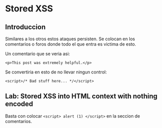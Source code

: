 # Stored XSS

## Introduccion

Similares a los otros estos ataques persisten. Se colocan en los comentarios o foros donde todo el que entra es victima de esto.

Un comentario que se veria asi:

`<p>This post was extremely helpful.</p>`

Se convertiria en esto de no llevar ningun control:

`<script>/* Bad stuff here... */</script>`

## Lab: Stored XSS into HTML context with nothing encoded

Basta con colocar `<script> alert (1) </script>` en la seccion de comentarios.







